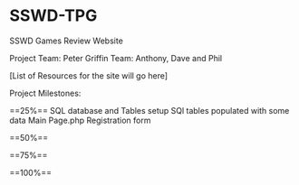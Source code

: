 # SSWD-TPG
SSWD Games Review Website

Project Team: Peter Griffin
Team: Anthony, Dave and Phil 

[List of Resources for the site will go here]

Project Milestones: 

==25%==
SQL database and Tables setup
SQl tables populated with some data
Main Page.php 
Registration form 


==50%==

==75%==

==100%==
